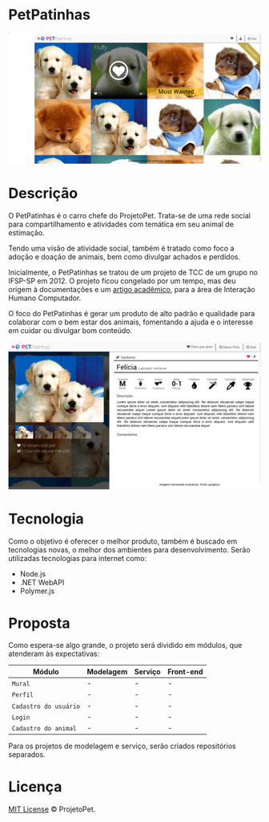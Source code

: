 # PetPatinhas

![Mural](/mockups/mural.png)

# Descrição

O PetPatinhas é o carro chefe do ProjetoPet. Trata-se de uma rede social para compartilhamento e atividades com temática em seu animal de estimação.

Tendo uma visão de atividade social, também é tratado como foco a adoção e doação de animais, bem como divulgar achados e perdidos.

Inicialmente, o PetPatinhas se tratou de um projeto de TCC de um grupo no IFSP-SP em 2012. O projeto ficou congelado por um tempo, mas deu origem à documentações e um [artigo acadêmico](http://ceur-ws.org/Vol-1051/paper0.pdf), para a área de Interação Humano Computador.

O foco do PetPatinhas é gerar um produto de alto padrão e qualidade para colaborar com o bem estar dos animais, fomentando a ajuda e o interesse em cuidar ou divulgar bom conteúdo.

![Perfil](/mockups/pefil.png)

# Tecnologia

Como o objetivo é oferecer o melhor produto, também é buscado em tecnologias novas, o melhor dos ambientes para desenvolvimento. Serão utilizadas tecnologias para internet como:

- Node.js
- .NET WebAPI
- Polymer.js

# Proposta

Como espera-se algo grande, o projeto será dividido em módulos, que atenderam às expectativas:

Módulo | Modelagem | Serviço | Front-end
---|--- |--- |---
`Mural` | - | - | - 
`Perfil` | - | - | - 
`Cadastro do usuário` | - | - | - 
`Login` | - | - | - 
`Cadastro do animal` | - | - | - 

Para os projetos de modelagem e serviço, serão criados repositórios separados.

# Licença

[MIT License](http://octavioturra.mit-license.org/) © ProjetoPet.